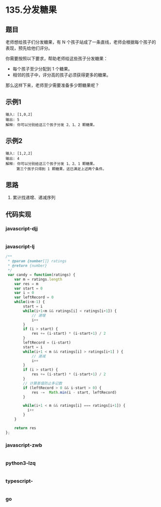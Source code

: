 # 135.分发糖果

## 题目
老师想给孩子们分发糖果，有 N 个孩子站成了一条直线，老师会根据每个孩子的表现，预先给他们评分。

你需要按照以下要求，帮助老师给这些孩子分发糖果：

* 每个孩子至少分配到 1 个糖果。
* 相邻的孩子中，评分高的孩子必须获得更多的糖果。

那么这样下来，老师至少需要准备多少颗糖果呢？

## 示例1
```
输入: [1,0,2]
输出: 5
解释: 你可以分别给这三个孩子分发 2、1、2 颗糖果。
```

## 示例2
```
输入: [1,2,2]
输出: 4
解释: 你可以分别给这三个孩子分发 1、2、1 颗糖果。
     第三个孩子只得到 1 颗糖果，这已满足上述两个条件。
```

## 思路
1. 累计找递增、递减序列

## 代码实现

### javascript-djj
```javascript

```

### javascript-lj
```javascript
/**
 * @param {number[]} ratings
 * @return {number}
 */
 var candy = function(ratings) {
    var m = ratings.length
    var res = m
    var start = 0
    var i = 0
    var leftRecord = 0
    while(i<m-1) {
        start = i
        while(i+1<m && ratings[i] < ratings[i+1]) {
            // 递增
            i++
        }
        if (i > start) {
            res += (i-start) * (i-start+1) / 2
        }
        leftRecord = (i-start)
        start = i
        while(i+1 < m && ratings[i] > ratings[i+1] ) {
            // 递减
            i++
        }
        if (i > start) {
            res += (i-start) * (i-start+1) / 2
        }
        // 计算差值防止多记数
        if (leftRecord > 0 && i-start > 0) {
            res -=  Math.min(i - start, leftRecord)
        }

        while(i+1 < m && ratings[i] === ratings[i+1]) {
          i++
        }
    }

    return res
};

```

### javascript-zwb
```javascript

```

### python3-lzq
```python

```


### typescript-
```typescript

```
### go
```go

```